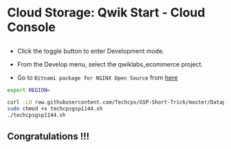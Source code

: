 
# Cloud Storage: Qwik Start - Cloud Console














## 

- Click the toggle button to enter Development mode.

- From the Develop menu, select the qwiklabs_ecommerce project.

* Go to `Bitnami package for NGINX Open Source` from [here](https://console.cloud.google.com/marketplace/product/bitnami-launchpad/nginxstack?)


```bash
export REGION=

curl -LO raw.githubusercontent.com/Techcps/GSP-Short-Trick/master/Dataplex%3A%20Qwik%20Start%20-%20Command%20Line/techcpsgsp1144.sh 
sudo chmod +x techcpsgsp1144.sh
./techcpsgsp1144.sh
```



## Congratulations !!!


